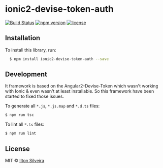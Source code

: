 # ionic2-devise-token-auth

[![Build Status](https://api.travis-ci.org/TonGarcia/ionic2-devise-token-auth.svg?branch=master)](https://travis-ci.org/TonGarcia/ionic2-devise-token-auth)
[![npm version](https://img.shields.io/npm/v/ionic2-devise-token-auth.svg)](https://www.npmjs.com/package/ionic2-devise-token-auth)
[![license](https://img.shields.io/npm/l/angular2-jwt.svg)](https://www.npmjs.com/package/angular2-jwt)


## Installation

To install this library, run:

```bash
  $ npm install ionic2-devise-token-auth --save
```

## Development

It framework is based on the Angular2-Devise-Token which wasn't working with Ionic & even wasn't at least installable. So this framework have been started to fixed those issues.

To generate all `*.js`, `*.js.map` and `*.d.ts` files:

```bash
$ npm run tsc
```

To lint all `*.ts` files:

```bash
$ npm run lint
```

## License

MIT © [Ilton Silveira](ton.garcia.jr@gmail.com)
